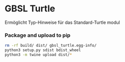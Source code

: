 # GBSL Turtle

Ermöglicht Typ-Hinweise für das Standard-Turtle modul

### Package and upload to pip


```sh
rm -rf build/ dist/ gbsl_turtle.egg-info/
python3 setup.py sdist bdist_wheel
python3 -m twine upload dist/*
```
